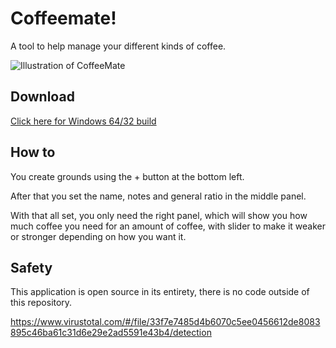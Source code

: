 # Coffeemate!

A tool to help manage your different kinds of coffee.

![Illustration of CoffeeMate](https://i.imgur.com/ML6ygwn.png)

## Download

[Click here for Windows 64/32 build](https://raw.githubusercontent.com/JonSnowbd/CoffeeMate/master/Distro/CoffeeMate.exe)

## How to

You create grounds using the + button at the bottom left.

After that you set the name, notes and general ratio in the middle panel.

With that all set, you only need the right panel, which will show you how much coffee
you need for an amount of coffee, with slider to make it weaker or stronger depending on how
you want it.

## Safety

This application is open source in its entirety, there is no code outside of this repository.

https://www.virustotal.com/#/file/33f7e7485d4b6070c5ee0456612de8083895c46ba61c31d6e29e2ad5591e43b4/detection
